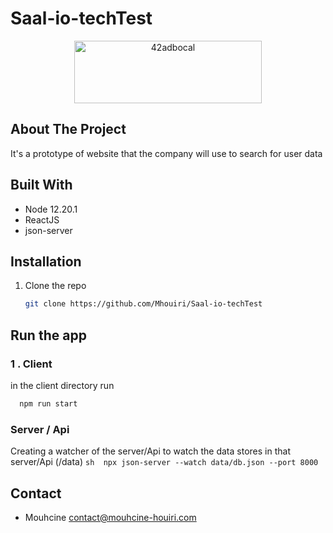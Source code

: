 # Saal-io-techTest
<div align="center">
	<img src="./client/src/Components/LoginPage/assets/companiesLogo.png" alt="42adbocal" width="300" height="100">
</div>

<!-- ABOUT THE PROJECT -->
## About The Project

<p>It's a prototype of website that the company will use to search for user data 
</p>

## Built With

* Node 12.20.1
* ReactJS
* json-server


## Installation

1. Clone the repo
   ```sh
   git clone https://github.com/Mhouiri/Saal-io-techTest
   ```

## Run the app 
### 1 . Client 
 in the client directory run
 ```sh
   npm run start
   ```
### Server / Api
  Creating a watcher of the server/Api  to watch the data stores in that server/Api (/data)
 	```sh 
	npx json-server --watch data/db.json --port 8000
	```
   
   
 <!-- CONTACT -->
## Contact
- Mouhcine <contact@mouhcine-houiri.com>

